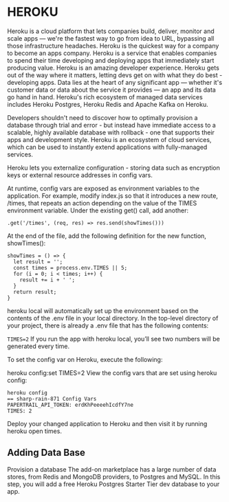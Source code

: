 #  HEROKU

Heroku is a cloud platform that lets companies build, deliver, monitor and scale apps — we're the fastest way to go from idea to URL, bypassing all those infrastructure headaches.
Heroku is the quickest way for a company to become an apps company. Heroku is a service that enables companies to spend their time developing and deploying apps that immediately start producing value.
Heroku is an amazing developer experience. Heroku gets out of the way where it matters, letting devs get on with what they do best - developing apps.
Data lies at the heart of any significant app — whether it's customer data or data about the service it provides — an app and its data go hand in hand. Heroku's rich ecosystem of managed data services includes Heroku Postgres, Heroku Redis and Apache Kafka on Heroku.

Developers shouldn't need to discover how to optimally provision a database through trial and error - but instead have immediate access to a scalable, highly available database with rollback - one that supports their apps and development style.
Heroku is an ecosystem of cloud services, which can be used to instantly extend applications with fully-managed services.

Heroku lets you externalize configuration - storing data such as encryption keys or external resource addresses in config vars.

At runtime, config vars are exposed as environment variables to the application. For example, modify index.js so that it introduces a new route, /times, that repeats an action depending on the value of the TIMES environment variable. Under the existing get() call, add another:
```
.get('/times', (req, res) => res.send(showTimes()))
```

At the end of the file, add the following definition for the new function, showTimes():

```
showTimes = () => {
  let result = '';
  const times = process.env.TIMES || 5;
  for (i = 0; i < times; i++) {
    result += i + ' ';
  }
  return result;
}
```
heroku local will automatically set up the environment based on the contents of the .env file in your local directory. In the top-level directory of your project, there is already a .env file that has the following contents:

```TIMES=2```
If you run the app with heroku local, you’ll see two numbers will be generated every time.

To set the config var on Heroku, execute the following:

heroku config:set TIMES=2
View the config vars that are set using heroku config:
```
heroku config
== sharp-rain-871 Config Vars
PAPERTRAIL_API_TOKEN: erdKhPeeeehIcdfY7ne
TIMES: 2
```
Deploy your changed application to Heroku and then visit it by running heroku open times.

## Adding Data Base
Provision a database
The add-on marketplace has a large number of data stores, from Redis and MongoDB providers, to Postgres and MySQL. In this step, you will add a free Heroku Postgres Starter Tier dev database to your app.
